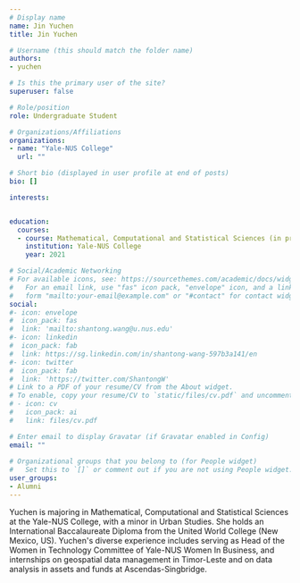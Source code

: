```yaml
---
# Display name
name: Jin Yuchen
title: Jin Yuchen

# Username (this should match the folder name)
authors:
- yuchen

# Is this the primary user of the site?
superuser: false

# Role/position
role: Undergraduate Student

# Organizations/Affiliations
organizations:
- name: "Yale-NUS College"
  url: ""

# Short bio (displayed in user profile at end of posts)
bio: []

interests:


education:
  courses:
  - course: Mathematical, Computational and Statistical Sciences (in progress)
    institution: Yale-NUS College
    year: 2021

# Social/Academic Networking
# For available icons, see: https://sourcethemes.com/academic/docs/widgets/#icons
#   For an email link, use "fas" icon pack, "envelope" icon, and a link in the
#   form "mailto:your-email@example.com" or "#contact" for contact widget.
social:
#- icon: envelope
#  icon_pack: fas
#  link: 'mailto:shantong.wang@u.nus.edu'
#- icon: linkedin
#  icon_pack: fab
#  link: https://sg.linkedin.com/in/shantong-wang-597b3a141/en
#- icon: twitter
#  icon_pack: fab
#  link: 'https://twitter.com/ShantongW'
# Link to a PDF of your resume/CV from the About widget.
# To enable, copy your resume/CV to `static/files/cv.pdf` and uncomment the lines below.  
# - icon: cv
#   icon_pack: ai
#   link: files/cv.pdf

# Enter email to display Gravatar (if Gravatar enabled in Config)
email: ""
  
# Organizational groups that you belong to (for People widget)
#   Set this to `[]` or comment out if you are not using People widget.  
user_groups:
- Alumni
---
```


Yuchen is majoring in Mathematical, Computational and Statistical Sciences at the Yale-NUS College, with a minor in Urban Studies.
She holds an International Baccalaureate Diploma from the United World College (New Mexico, US).
Yuchen's diverse experience includes serving as Head of the Women in Technology Committee of Yale-NUS Women In Business, and internships on geospatial data management in Timor-Leste and on data analysis in assets and funds at Ascendas-Singbridge.
